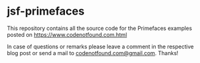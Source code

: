 # jsf-primefaces

This repository contains all the source code for the Primefaces examples posted on https://www.codenotfound.com.html

In case of questions or remarks please leave a comment in the respective blog post or send a mail to codenotfound.com@gmail.com. Thanks!
